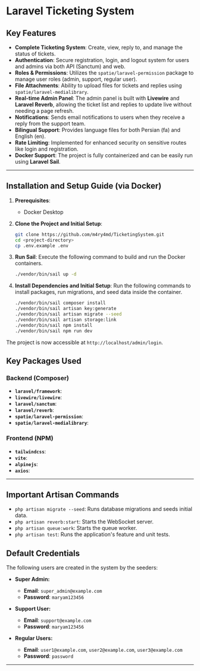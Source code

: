 # Laravel Ticketing System

## Key Features

- **Complete Ticketing System**: Create, view, reply to, and manage the status of tickets.
- **Authentication**: Secure registration, login, and logout system for users and admins via both API (Sanctum) and web.
- **Roles & Permissions**: Utilizes the `spatie/laravel-permission` package to manage user roles (admin, support, regular user).
- **File Attachments**: Ability to upload files for tickets and replies using `spatie/laravel-medialibrary`.
- **Real-time Admin Panel**: The admin panel is built with **Livewire** and **Laravel Reverb**, allowing the ticket list and replies to update live without needing a page refresh.
- **Notifications**: Sends email notifications to users when they receive a reply from the support team.
- **Bilingual Support**: Provides language files for both Persian (fa) and English (en).
- **Rate Limiting**: Implemented for enhanced security on sensitive routes like login and registration.
- **Docker Support**: The project is fully containerized and can be easily run using **Laravel Sail**.

---

## Installation and Setup Guide (via Docker)


1.  **Prerequisites**:
    -   Docker Desktop

2.  **Clone the Project and Initial Setup**:
    ```bash
    git clone https://github.com/m4ry4md/TicketingSystem.git
    cd <project-directory>
    cp .env.example .env
    ```

3.  **Run Sail**:
    Execute the following command to build and run the Docker containers.
    ```bash
    ./vendor/bin/sail up -d
    ```

4.  **Install Dependencies and Initial Setup**:
    Run the following commands to install packages, run migrations, and seed data inside the container.
    ```bash
    ./vendor/bin/sail composer install
    ./vendor/bin/sail artisan key:generate
    ./vendor/bin/sail artisan migrate --seed
    ./vendor/bin/sail artisan storage:link
    ./vendor/bin/sail npm install
    ./vendor/bin/sail npm run dev
    ```

The project is now accessible at `http://localhost/admin/login`.

## Key Packages Used

### Backend (Composer)
- **`laravel/framework`**:
- **`livewire/livewire`**:
- **`laravel/sanctum`**:
- **`laravel/reverb`**:
- **`spatie/laravel-permission`**:
- **`spatie/laravel-medialibrary`**:

### Frontend (NPM)
- **`tailwindcss`**:
- **`vite`**:
- **`alpinejs`**:
- **`axios`**:

---

## Important Artisan Commands

-   `php artisan migrate --seed`: Runs database migrations and seeds initial data.
-   `php artisan reverb:start`: Starts the WebSocket server.
-   `php artisan queue:work`: Starts the queue worker.
-   `php artisan test`: Runs the application's feature and unit tests.

## Default Credentials

The following users are created in the system by the seeders:

-   **Super Admin:**
    -   **Email**: `super_admin@example.com`
    -   **Password**: `maryam123456`

-   **Support User:**
    -   **Email**: `support@example.com`
    -   **Password**: `maryam123456`

-   **Regular Users:**
    -   **Email**: `user1@example.com`, `user2@example.com`, `user3@example.com`
    -   **Password**: `password`

---
